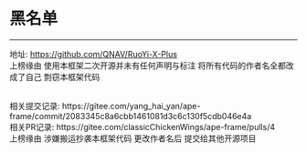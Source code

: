 # 黑名单
- - -

地址: https://github.com/QNAV/RuoYi-X-Plus
<br>
上榜缘由 使用本框架二次开源并未有任何声明与标注 将所有代码的作者名全都改成了自己 剽窃本框架代码

<br>
相关提交记录: https://gitee.com/yang_hai_yan/ape-frame/commit/2083345c8a6cbb1461081d3c6c130f5cdb046e4a
<br>
相关PR记录: https://gitee.com/classicChickenWings/ape-frame/pulls/4
<br>
上榜缘由 涉嫌搬运抄袭本框架代码 更改作者名后 提交给其他开源项目
